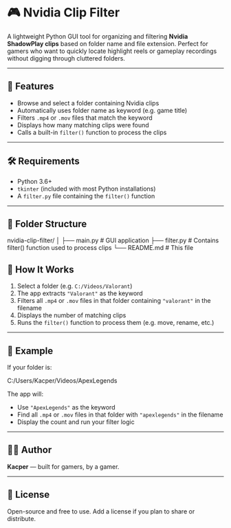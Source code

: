 # 🎮 Nvidia Clip Filter

A lightweight Python GUI tool for organizing and filtering **Nvidia ShadowPlay clips** based on folder name and file extension. Perfect for gamers who want to quickly locate highlight reels or gameplay recordings without digging through cluttered folders.

---

## 🚀 Features

- Browse and select a folder containing Nvidia clips
- Automatically uses folder name as keyword (e.g. game title)
- Filters `.mp4` or `.mov` files that match the keyword
- Displays how many matching clips were found
- Calls a built-in `filter()` function to process the clips

---

## 🛠 Requirements

- Python 3.6+
- `tkinter` (included with most Python installations)
- A `filter.py` file containing the `filter()` function

---

## 📁 Folder Structure

nvidia-clip-filter/ │ 
├── main.py  # GUI application
├── filter.py  # Contains filter() function used to process clips
└── README.md  # This file

## 📂 How It Works

1. Select a folder (e.g. `C:/Videos/Valorant`)
2. The app extracts `"Valorant"` as the keyword
3. Filters all `.mp4` or `.mov` files in that folder containing `"valorant"` in the filename
4. Displays the number of matching clips
5. Runs the `filter()` function to process them (e.g. move, rename, etc.)

---

## 🧪 Example

If your folder is:

C:/Users/Kacper/Videos/ApexLegends

The app will:
- Use `"ApexLegends"` as the keyword
- Find all `.mp4` or `.mov` files in that folder with `"apexlegends"` in the filename
- Display the count and run your filter logic

---

## 🧑‍💻 Author

**Kacper** — built for gamers, by a gamer.

---

## 📃 License

Open-source and free to use. Add a license if you plan to share or distribute.